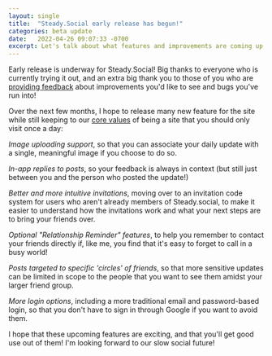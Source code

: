 ```yaml
---
layout: single
title:  "Steady.Social early release has begun!"
categories: beta update
date:   2022-04-26 09:07:33 -0700
excerpt: Let's talk about what features and improvements are coming up for Steady.Social now that we've launched!
---
```

Early release is underway for Steady.Social!  Big thanks to everyone who is currently trying it out, and an extra big thank you to those of you who are [providing feedback][feedback] about improvements you'd like to see and bugs you've run into!

Over the next few months, I hope to release many new feature for the site while still keeping to our [core values][core-values] of being a site that you should only visit once a day:

*Image uploading support*, so that you can associate your daily update with a single, meaningful image if you choose to do so.

*In-app replies to posts*, so your feedback is always in context (but still just between you and the person who posted the update!)

*Better and more intuitive invitations*, moving over to an invitation code system for users who aren't already members of Steady.social, to make it easier to understand how the invitations work and what your next steps are to bring your friends over.

*Optional "Relationship Reminder" features*, to help you remember to contact your friends directly if, like me, you find that it's easy to forget to call in a busy world!

*Posts targeted to specific 'circles' of friends*, so that more sensitive updates can be limited in scope to the people that you want to see them amidst your larger friend group.

*More login options*, including a more traditional email and password-based login, so that you don't have to sign in through Google if you want to avoid them.

I hope that these upcoming features are exciting, and that you'll get good use out of them!  I'm looking forward to our slow social future!


[feedback]: https://github.com/Steady-Social/feedback/issues
[core-values]: /core-values/
